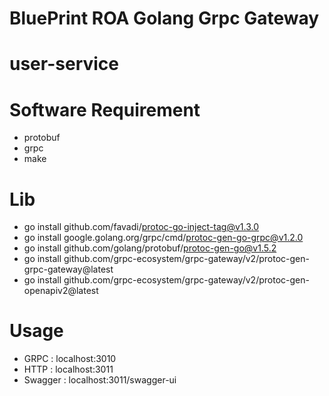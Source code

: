 # BluePrint ROA Golang Grpc Gateway
# user-service
# Software Requirement

- protobuf
- grpc
- make

# Lib

- go install github.com/favadi/protoc-go-inject-tag@v1.3.0
- go install google.golang.org/grpc/cmd/protoc-gen-go-grpc@v1.2.0
- go install github.com/golang/protobuf/protoc-gen-go@v1.5.2
- go install github.com/grpc-ecosystem/grpc-gateway/v2/protoc-gen-grpc-gateway@latest
- go install github.com/grpc-ecosystem/grpc-gateway/v2/protoc-gen-openapiv2@latest

# Usage

- GRPC : localhost:3010
- HTTP : localhost:3011
- Swagger : localhost:3011/swagger-ui
